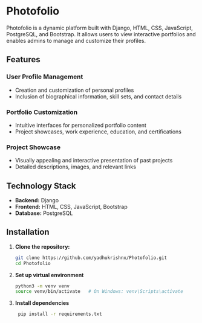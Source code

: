 # Photofolio

Photofolio is a dynamic platform built with Django, HTML, CSS, JavaScript, PostgreSQL, and Bootstrap. It allows users to view interactive portfolios and enables admins to manage and customize their profiles.

## Features

### User Profile Management
- Creation and customization of personal profiles
- Inclusion of biographical information, skill sets, and contact details

### Portfolio Customization
- Intuitive interfaces for personalized portfolio content
- Project showcases, work experience, education, and certifications

### Project Showcase
- Visually appealing and interactive presentation of past projects
- Detailed descriptions, images, and relevant links

## Technology Stack

- **Backend:** Django
- **Frontend:** HTML, CSS, JavaScript, Bootstrap
- **Database:** PostgreSQL

## Installation

1. **Clone the repository:**
   ```sh
   git clone https://github.com/yadhukrishnx/Photofolio.git
   cd Photofolio
2. **Set up virtual environment**
   ```sh
   python3 -m venv venv
   source venv/bin/activate   # On Windows: venv\Scripts\activate
3. **Install dependencies**
   ```sh
    pip install -r requirements.txt

